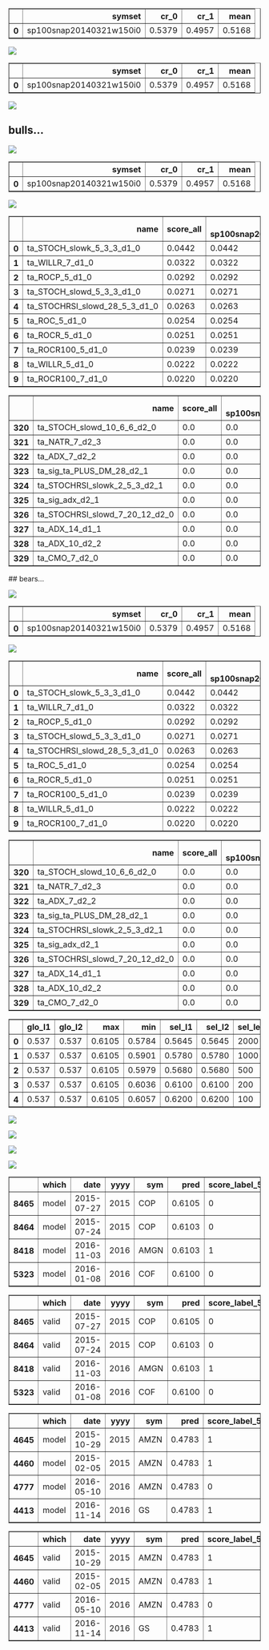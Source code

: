 
<table border="1" class="dataframe">
  <thead>
    <tr style="text-align: right;">
      <th></th>
      <th>symset</th>
      <th>cr_0</th>
      <th>cr_1</th>
      <th>mean</th>
    </tr>
  </thead>
  <tbody>
    <tr>
      <th>0</th>
      <td>sp100snap20140321w150i0</td>
      <td>0.5379</td>
      <td>0.4957</td>
      <td>0.5168</td>
    </tr>
  </tbody>
</table>

![](./model_sp100_snapshot_20140321_w150_crf_n2000_md6_ms10000_m2015-2017-1-1700-2015_v2015-2017-1-1700-2015_sscore_label_5_100-score_label_5_100_taTaBase1Ext4El.model.md.data/model.png)

<table border="1" class="dataframe">
  <thead>
    <tr style="text-align: right;">
      <th></th>
      <th>symset</th>
      <th>cr_0</th>
      <th>cr_1</th>
      <th>mean</th>
    </tr>
  </thead>
  <tbody>
    <tr>
      <th>0</th>
      <td>sp100snap20140321w150i0</td>
      <td>0.5379</td>
      <td>0.4957</td>
      <td>0.5168</td>
    </tr>
  </tbody>
</table>

![](./model_sp100_snapshot_20140321_w150_crf_n2000_md6_ms10000_m2015-2017-1-1700-2015_v2015-2017-1-1700-2015_sscore_label_5_100-score_label_5_100_taTaBase1Ext4El.model.md.data/valid.png)
## bulls...

![](./model_sp100_snapshot_20140321_w150_crf_n2000_md6_ms10000_m2015-2017-1-1700-2015_v2015-2017-1-1700-2015_sscore_label_5_100-score_label_5_100_taTaBase1Ext4El.model.md.data/model_pp.png)

<table border="1" class="dataframe">
  <thead>
    <tr style="text-align: right;">
      <th></th>
      <th>symset</th>
      <th>cr_0</th>
      <th>cr_1</th>
      <th>mean</th>
    </tr>
  </thead>
  <tbody>
    <tr>
      <th>0</th>
      <td>sp100snap20140321w150i0</td>
      <td>0.5379</td>
      <td>0.4957</td>
      <td>0.5168</td>
    </tr>
  </tbody>
</table>

![](./model_sp100_snapshot_20140321_w150_crf_n2000_md6_ms10000_m2015-2017-1-1700-2015_v2015-2017-1-1700-2015_sscore_label_5_100-score_label_5_100_taTaBase1Ext4El.model.md.data/valid_pp.png)

<table border="1" class="dataframe">
  <thead>
    <tr style="text-align: right;">
      <th></th>
      <th>name</th>
      <th>score_all</th>
      <th>score-sp100snap20140321w150i0</th>
    </tr>
  </thead>
  <tbody>
    <tr>
      <th>0</th>
      <td>ta_STOCH_slowk_5_3_3_d1_0</td>
      <td>0.0442</td>
      <td>0.0442</td>
    </tr>
    <tr>
      <th>1</th>
      <td>ta_WILLR_7_d1_0</td>
      <td>0.0322</td>
      <td>0.0322</td>
    </tr>
    <tr>
      <th>2</th>
      <td>ta_ROCP_5_d1_0</td>
      <td>0.0292</td>
      <td>0.0292</td>
    </tr>
    <tr>
      <th>3</th>
      <td>ta_STOCH_slowd_5_3_3_d1_0</td>
      <td>0.0271</td>
      <td>0.0271</td>
    </tr>
    <tr>
      <th>4</th>
      <td>ta_STOCHRSI_slowd_28_5_3_d1_0</td>
      <td>0.0263</td>
      <td>0.0263</td>
    </tr>
    <tr>
      <th>5</th>
      <td>ta_ROC_5_d1_0</td>
      <td>0.0254</td>
      <td>0.0254</td>
    </tr>
    <tr>
      <th>6</th>
      <td>ta_ROCR_5_d1_0</td>
      <td>0.0251</td>
      <td>0.0251</td>
    </tr>
    <tr>
      <th>7</th>
      <td>ta_ROCR100_5_d1_0</td>
      <td>0.0239</td>
      <td>0.0239</td>
    </tr>
    <tr>
      <th>8</th>
      <td>ta_WILLR_5_d1_0</td>
      <td>0.0222</td>
      <td>0.0222</td>
    </tr>
    <tr>
      <th>9</th>
      <td>ta_ROCR100_7_d1_0</td>
      <td>0.0220</td>
      <td>0.0220</td>
    </tr>
  </tbody>
</table>

<table border="1" class="dataframe">
  <thead>
    <tr style="text-align: right;">
      <th></th>
      <th>name</th>
      <th>score_all</th>
      <th>score-sp100snap20140321w150i0</th>
    </tr>
  </thead>
  <tbody>
    <tr>
      <th>320</th>
      <td>ta_STOCH_slowd_10_6_6_d2_0</td>
      <td>0.0</td>
      <td>0.0</td>
    </tr>
    <tr>
      <th>321</th>
      <td>ta_NATR_7_d2_3</td>
      <td>0.0</td>
      <td>0.0</td>
    </tr>
    <tr>
      <th>322</th>
      <td>ta_ADX_7_d2_2</td>
      <td>0.0</td>
      <td>0.0</td>
    </tr>
    <tr>
      <th>323</th>
      <td>ta_sig_ta_PLUS_DM_28_d2_1</td>
      <td>0.0</td>
      <td>0.0</td>
    </tr>
    <tr>
      <th>324</th>
      <td>ta_STOCHRSI_slowk_2_5_3_d2_1</td>
      <td>0.0</td>
      <td>0.0</td>
    </tr>
    <tr>
      <th>325</th>
      <td>ta_sig_adx_d2_1</td>
      <td>0.0</td>
      <td>0.0</td>
    </tr>
    <tr>
      <th>326</th>
      <td>ta_STOCHRSI_slowd_7_20_12_d2_0</td>
      <td>0.0</td>
      <td>0.0</td>
    </tr>
    <tr>
      <th>327</th>
      <td>ta_ADX_14_d1_1</td>
      <td>0.0</td>
      <td>0.0</td>
    </tr>
    <tr>
      <th>328</th>
      <td>ta_ADX_10_d2_2</td>
      <td>0.0</td>
      <td>0.0</td>
    </tr>
    <tr>
      <th>329</th>
      <td>ta_CMO_7_d2_0</td>
      <td>0.0</td>
      <td>0.0</td>
    </tr>
  </tbody>
</table>
## bears...

![](./model_sp100_snapshot_20140321_w150_crf_n2000_md6_ms10000_m2015-2017-1-1700-2015_v2015-2017-1-1700-2015_sscore_label_5_100-score_label_5_100_taTaBase1Ext4El.model.md.data/model_pp_bears.png)

<table border="1" class="dataframe">
  <thead>
    <tr style="text-align: right;">
      <th></th>
      <th>symset</th>
      <th>cr_0</th>
      <th>cr_1</th>
      <th>mean</th>
    </tr>
  </thead>
  <tbody>
    <tr>
      <th>0</th>
      <td>sp100snap20140321w150i0</td>
      <td>0.5379</td>
      <td>0.4957</td>
      <td>0.5168</td>
    </tr>
  </tbody>
</table>

![](./model_sp100_snapshot_20140321_w150_crf_n2000_md6_ms10000_m2015-2017-1-1700-2015_v2015-2017-1-1700-2015_sscore_label_5_100-score_label_5_100_taTaBase1Ext4El.model.md.data/valid_pp_bears.png)

<table border="1" class="dataframe">
  <thead>
    <tr style="text-align: right;">
      <th></th>
      <th>name</th>
      <th>score_all</th>
      <th>score-sp100snap20140321w150i0</th>
    </tr>
  </thead>
  <tbody>
    <tr>
      <th>0</th>
      <td>ta_STOCH_slowk_5_3_3_d1_0</td>
      <td>0.0442</td>
      <td>0.0442</td>
    </tr>
    <tr>
      <th>1</th>
      <td>ta_WILLR_7_d1_0</td>
      <td>0.0322</td>
      <td>0.0322</td>
    </tr>
    <tr>
      <th>2</th>
      <td>ta_ROCP_5_d1_0</td>
      <td>0.0292</td>
      <td>0.0292</td>
    </tr>
    <tr>
      <th>3</th>
      <td>ta_STOCH_slowd_5_3_3_d1_0</td>
      <td>0.0271</td>
      <td>0.0271</td>
    </tr>
    <tr>
      <th>4</th>
      <td>ta_STOCHRSI_slowd_28_5_3_d1_0</td>
      <td>0.0263</td>
      <td>0.0263</td>
    </tr>
    <tr>
      <th>5</th>
      <td>ta_ROC_5_d1_0</td>
      <td>0.0254</td>
      <td>0.0254</td>
    </tr>
    <tr>
      <th>6</th>
      <td>ta_ROCR_5_d1_0</td>
      <td>0.0251</td>
      <td>0.0251</td>
    </tr>
    <tr>
      <th>7</th>
      <td>ta_ROCR100_5_d1_0</td>
      <td>0.0239</td>
      <td>0.0239</td>
    </tr>
    <tr>
      <th>8</th>
      <td>ta_WILLR_5_d1_0</td>
      <td>0.0222</td>
      <td>0.0222</td>
    </tr>
    <tr>
      <th>9</th>
      <td>ta_ROCR100_7_d1_0</td>
      <td>0.0220</td>
      <td>0.0220</td>
    </tr>
  </tbody>
</table>

<table border="1" class="dataframe">
  <thead>
    <tr style="text-align: right;">
      <th></th>
      <th>name</th>
      <th>score_all</th>
      <th>score-sp100snap20140321w150i0</th>
    </tr>
  </thead>
  <tbody>
    <tr>
      <th>320</th>
      <td>ta_STOCH_slowd_10_6_6_d2_0</td>
      <td>0.0</td>
      <td>0.0</td>
    </tr>
    <tr>
      <th>321</th>
      <td>ta_NATR_7_d2_3</td>
      <td>0.0</td>
      <td>0.0</td>
    </tr>
    <tr>
      <th>322</th>
      <td>ta_ADX_7_d2_2</td>
      <td>0.0</td>
      <td>0.0</td>
    </tr>
    <tr>
      <th>323</th>
      <td>ta_sig_ta_PLUS_DM_28_d2_1</td>
      <td>0.0</td>
      <td>0.0</td>
    </tr>
    <tr>
      <th>324</th>
      <td>ta_STOCHRSI_slowk_2_5_3_d2_1</td>
      <td>0.0</td>
      <td>0.0</td>
    </tr>
    <tr>
      <th>325</th>
      <td>ta_sig_adx_d2_1</td>
      <td>0.0</td>
      <td>0.0</td>
    </tr>
    <tr>
      <th>326</th>
      <td>ta_STOCHRSI_slowd_7_20_12_d2_0</td>
      <td>0.0</td>
      <td>0.0</td>
    </tr>
    <tr>
      <th>327</th>
      <td>ta_ADX_14_d1_1</td>
      <td>0.0</td>
      <td>0.0</td>
    </tr>
    <tr>
      <th>328</th>
      <td>ta_ADX_10_d2_2</td>
      <td>0.0</td>
      <td>0.0</td>
    </tr>
    <tr>
      <th>329</th>
      <td>ta_CMO_7_d2_0</td>
      <td>0.0</td>
      <td>0.0</td>
    </tr>
  </tbody>
</table>

<table border="1" class="dataframe">
  <thead>
    <tr style="text-align: right;">
      <th></th>
      <th>glo_l1</th>
      <th>glo_l2</th>
      <th>max</th>
      <th>min</th>
      <th>sel_l1</th>
      <th>sel_l2</th>
      <th>sel_len</th>
      <th>symset</th>
    </tr>
  </thead>
  <tbody>
    <tr>
      <th>0</th>
      <td>0.537</td>
      <td>0.537</td>
      <td>0.6105</td>
      <td>0.5784</td>
      <td>0.5645</td>
      <td>0.5645</td>
      <td>2000</td>
      <td>sp100snap20140321w150i0</td>
    </tr>
    <tr>
      <th>1</th>
      <td>0.537</td>
      <td>0.537</td>
      <td>0.6105</td>
      <td>0.5901</td>
      <td>0.5780</td>
      <td>0.5780</td>
      <td>1000</td>
      <td>sp100snap20140321w150i0</td>
    </tr>
    <tr>
      <th>2</th>
      <td>0.537</td>
      <td>0.537</td>
      <td>0.6105</td>
      <td>0.5979</td>
      <td>0.5680</td>
      <td>0.5680</td>
      <td>500</td>
      <td>sp100snap20140321w150i0</td>
    </tr>
    <tr>
      <th>3</th>
      <td>0.537</td>
      <td>0.537</td>
      <td>0.6105</td>
      <td>0.6036</td>
      <td>0.6100</td>
      <td>0.6100</td>
      <td>200</td>
      <td>sp100snap20140321w150i0</td>
    </tr>
    <tr>
      <th>4</th>
      <td>0.537</td>
      <td>0.537</td>
      <td>0.6105</td>
      <td>0.6057</td>
      <td>0.6200</td>
      <td>0.6200</td>
      <td>100</td>
      <td>sp100snap20140321w150i0</td>
    </tr>
  </tbody>
</table>

![](./model_sp100_snapshot_20140321_w150_crf_n2000_md6_ms10000_m2015-2017-1-1700-2015_v2015-2017-1-1700-2015_sscore_label_5_100-score_label_5_100_taTaBase1Ext4El.model.md.data/model_tp.png)

![](./model_sp100_snapshot_20140321_w150_crf_n2000_md6_ms10000_m2015-2017-1-1700-2015_v2015-2017-1-1700-2015_sscore_label_5_100-score_label_5_100_taTaBase1Ext4El.model.md.data/valid_tp.png)

![](./model_sp100_snapshot_20140321_w150_crf_n2000_md6_ms10000_m2015-2017-1-1700-2015_v2015-2017-1-1700-2015_sscore_label_5_100-score_label_5_100_taTaBase1Ext4El.model.md.data/model_tp2.png)

![](./model_sp100_snapshot_20140321_w150_crf_n2000_md6_ms10000_m2015-2017-1-1700-2015_v2015-2017-1-1700-2015_sscore_label_5_100-score_label_5_100_taTaBase1Ext4El.model.md.data/valid_tp2.png)

<table border="1" class="dataframe">
  <thead>
    <tr style="text-align: right;">
      <th></th>
      <th>which</th>
      <th>date</th>
      <th>yyyy</th>
      <th>sym</th>
      <th>pred</th>
      <th>score_label_5_100</th>
    </tr>
  </thead>
  <tbody>
    <tr>
      <th>8465</th>
      <td>model</td>
      <td>2015-07-27</td>
      <td>2015</td>
      <td>COP</td>
      <td>0.6105</td>
      <td>0</td>
    </tr>
    <tr>
      <th>8464</th>
      <td>model</td>
      <td>2015-07-24</td>
      <td>2015</td>
      <td>COP</td>
      <td>0.6103</td>
      <td>0</td>
    </tr>
    <tr>
      <th>8418</th>
      <td>model</td>
      <td>2016-11-03</td>
      <td>2016</td>
      <td>AMGN</td>
      <td>0.6103</td>
      <td>1</td>
    </tr>
    <tr>
      <th>5323</th>
      <td>model</td>
      <td>2016-01-08</td>
      <td>2016</td>
      <td>COF</td>
      <td>0.6100</td>
      <td>0</td>
    </tr>
  </tbody>
</table>

<table border="1" class="dataframe">
  <thead>
    <tr style="text-align: right;">
      <th></th>
      <th>which</th>
      <th>date</th>
      <th>yyyy</th>
      <th>sym</th>
      <th>pred</th>
      <th>score_label_5_100</th>
    </tr>
  </thead>
  <tbody>
    <tr>
      <th>8465</th>
      <td>valid</td>
      <td>2015-07-27</td>
      <td>2015</td>
      <td>COP</td>
      <td>0.6105</td>
      <td>0</td>
    </tr>
    <tr>
      <th>8464</th>
      <td>valid</td>
      <td>2015-07-24</td>
      <td>2015</td>
      <td>COP</td>
      <td>0.6103</td>
      <td>0</td>
    </tr>
    <tr>
      <th>8418</th>
      <td>valid</td>
      <td>2016-11-03</td>
      <td>2016</td>
      <td>AMGN</td>
      <td>0.6103</td>
      <td>1</td>
    </tr>
    <tr>
      <th>5323</th>
      <td>valid</td>
      <td>2016-01-08</td>
      <td>2016</td>
      <td>COF</td>
      <td>0.6100</td>
      <td>0</td>
    </tr>
  </tbody>
</table>

<table border="1" class="dataframe">
  <thead>
    <tr style="text-align: right;">
      <th></th>
      <th>which</th>
      <th>date</th>
      <th>yyyy</th>
      <th>sym</th>
      <th>pred</th>
      <th>score_label_5_100</th>
    </tr>
  </thead>
  <tbody>
    <tr>
      <th>4645</th>
      <td>model</td>
      <td>2015-10-29</td>
      <td>2015</td>
      <td>AMZN</td>
      <td>0.4783</td>
      <td>1</td>
    </tr>
    <tr>
      <th>4460</th>
      <td>model</td>
      <td>2015-02-05</td>
      <td>2015</td>
      <td>AMZN</td>
      <td>0.4783</td>
      <td>1</td>
    </tr>
    <tr>
      <th>4777</th>
      <td>model</td>
      <td>2016-05-10</td>
      <td>2016</td>
      <td>AMZN</td>
      <td>0.4783</td>
      <td>0</td>
    </tr>
    <tr>
      <th>4413</th>
      <td>model</td>
      <td>2016-11-14</td>
      <td>2016</td>
      <td>GS</td>
      <td>0.4783</td>
      <td>1</td>
    </tr>
  </tbody>
</table>

<table border="1" class="dataframe">
  <thead>
    <tr style="text-align: right;">
      <th></th>
      <th>which</th>
      <th>date</th>
      <th>yyyy</th>
      <th>sym</th>
      <th>pred</th>
      <th>score_label_5_100</th>
    </tr>
  </thead>
  <tbody>
    <tr>
      <th>4645</th>
      <td>valid</td>
      <td>2015-10-29</td>
      <td>2015</td>
      <td>AMZN</td>
      <td>0.4783</td>
      <td>1</td>
    </tr>
    <tr>
      <th>4460</th>
      <td>valid</td>
      <td>2015-02-05</td>
      <td>2015</td>
      <td>AMZN</td>
      <td>0.4783</td>
      <td>1</td>
    </tr>
    <tr>
      <th>4777</th>
      <td>valid</td>
      <td>2016-05-10</td>
      <td>2016</td>
      <td>AMZN</td>
      <td>0.4783</td>
      <td>0</td>
    </tr>
    <tr>
      <th>4413</th>
      <td>valid</td>
      <td>2016-11-14</td>
      <td>2016</td>
      <td>GS</td>
      <td>0.4783</td>
      <td>1</td>
    </tr>
  </tbody>
</table>
